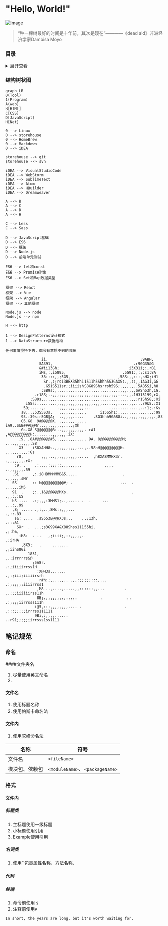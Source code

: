 # "Hello, World!"
![image](https://img.shields.io/badge/author-ine-green.svg)
> “种一棵树最好的时间是十年前，其次是现在”————《dead aid》非洲经济学家Dambisa Moyo

### 目录


<details>
  <summary>展开查看</summary>
  <pre>
    <code>
    - Web Language
    - HTML
      - ...
    - CSS
      - ...
    - SVG
      - ...
    - JavaScript
      - Javascript基础
        - Javascript基础
        - JavaScript原理
        - Array对象
        - Data对象
        - error对象
        - ...
      - ES6
        - Set数据结构
        - ...
      - Family
        - ReactFamily
          - React
          - Router
          - Redux
          - Ant Design
          - ...
        - VueFamily
          - ...
        - Component
          - jQuery
          - d3
          - eCharts
      - TypeScript
      - NodeJs
        - node
        - npm
  - Net
    - HTTP
    - ...
  - Tool
    - git
    - svn
    - webpack
    - mackdown/
    - Linux
    - subelime
    - Homebrew
    - ...
  - 
  - Program
    - DataStructure
      - ...
    - DesignPatterns
      - ...
  - ...
    </code>
  </pre>
</details>



### 结构树状图

```mermaid
graph LR
0(Tool)
1(Program)
A(web)
B[HTML]
C[CSS]
D[JavaScript]
H[Net]

0 --> Linux
0 --> storehouse
0 --> HomeBrew
0 --> Mackdown
0 --> iDEA

storehouse --> git
storehouse --> svn

iDEA --> VisualStudioCode
iDEA --> WebStorm
iDEA --> SublimeText
iDEA --> Atom
iDEA --> HBuilder
iDEA --> Dreamweaver

A --> B
A --> C
A --> D
A --> H

C --> Less
C --> Sass

D --> JavaScript基础
D --> ES6
D --> 框架
D --> Node.js
D --> 前端单元测试

ES6 --> let和const
ES6 --> Promise对象
ES6 --> Set和Map数据类型

框架 --> React
框架 --> Vue
框架 --> Angular
框架 --> 其他框架

Node.js --> node
Node.js --> npm

H --> http

1 --> DesignPatterns设计模式
1 --> DataStructure数据结构
```

`任何事情坚持下去，都会有意想不到的收获`

```
                ii.                                         ;9ABH,
               SA391,                                    .r9GG35&G
               &#ii13Gh;                               i3X31i;:,rB1
               iMs,:,i5895,                         .5G91:,:;:s1:8A
                33::::,,;5G5,                     ,58Si,,:::,sHX;iH1
                 Sr.,:;rs13BBX35hh11511h5Shhh5S3GAXS:.,,::,,1AG3i,GG
                 .G51S511sr;;iiiishS8G89Shsrrsh59S;.,,,,,..5A85Si,h8
                :SB9s:,............................,,,.,,,SASh53h,1G.
             .r18S;..,,,,,,,,,,,,,,,,,,,,,,,,,,,,,....,,.1H315199,rX,
           ;S89s,..,,,,,,,,,,,,,,,,,,,,,,,....,,.......,,,;r1ShS8,;Xi
         i55s:.........,,,,,,,,,,,,,,,,.,,,......,.....,,....r9&5.:X1
        59;.....,.     .,,,,,,,,,,,...        .............,..:1;.:&s
       s8,..;53S5S3s.   .,,,,,,,.,..      i15S5h1:.........,,,..,,:99
       93.:39s:rSGB@A;  ..,,,,.....    .SG3hhh9G&BGi..,,,,,,,,,,,,.,83
       G5.G8  9#@@@@@X. .,,,,,,.....  iA9,.S&B###@@Mr...,,,,,,,,..,.;Xh
       Gs.X8 S@@@@@@@B:..,,,,,,,,,,. rA1 ,A@@@@@@@@@H:........,,,,,,.iX:
      ;9. ,8A#@@@@@@#5,.,,,,,,,,,... 9A. 8@@@@@@@@@@M;    ....,,,,,,,,S8
      X3    iS8XAHH8s.,,,,,,,,,,...,..58hH@@@@@@@@@Hs       ...,,,,,,,:Gs
     r8,        ,,,...,,,,,,,,,,.....  ,h8XABMMHX3r.          .,,,,,,,.rX:
    :9, .    .:,..,:;;;::,.,,,,,..          .,,.               ..,,,,,,.59
   .Si      ,:.i8HBMMMMMB&5,....                    .            .,,,,,.sMr
   SS       :: h@@@@@@@@@@#; .                     ...  .         ..,,,,iM5
   91  .    ;:.,1&@@@@@@MXs.                            .          .,,:,:&S
   hS ....  .:;,,,i3MMS1;..,..... .  .     ...                     ..,:,.99
   ,8; ..... .,:,..,8Ms:;,,,...                                     .,::.83
    s&: ....  .sS553B@@HX3s;,.    .,;13h.                            .:::&1
     SXr  .  ...;s3G99XA&X88Shss11155hi.                             ,;:h&,
      iH8:  . ..   ,;iiii;,::,,,,,.                                 .;irHA
       ,8X5;   .     .......                                       ,;iihS8Gi
          1831,                                                 .,;irrrrrs&@
            ;5A8r.                                            .:;iiiiirrss1H
              :X@H3s.......                                .,:;iii;iiiiirsrh
               r#h:;,...,,.. .,,:;;;;;:::,...              .:;;;;;;iiiirrss1
              ,M8 ..,....,.....,,::::::,,...         .     .,;;;iiiiiirss11h
              8B;.,,,,,,,.,.....          .           ..   .:;;;;iirrsss111h
             i@5,:::,,,,,,,,.... .                   . .:::;;;;;irrrss111111
             9Bi,:,,,,......                        ..r91;;;;;iirrsss1ss1111
```

## 笔记规范

### 命名

####文件夹名

1. 尽量使用英文命名
2. 

#### 文件名

1. 使用标题名称
2. 使用帕斯卡命名法

#### 文件内

1. 使用驼峰命名法

| 名称           | 符号         |
| -------------- | ------------ |
| 文件名         | `<fileName>` |
| 模块包、依赖包 | `<moduleName>`、`<packageName>` |



### 格式

#### 文件内

##### 标题类

1. 主标题使用一级标题
2. 小标题使用引用
3. Example使用引用

##### 名词类

1. 使用``包裹属性名称、方法名称、

##### 代码

##### 终端

1. 命令前使用 `$`
2. 注释前使用`#`



`In short, the years are long, but it's worth waiting for.`

